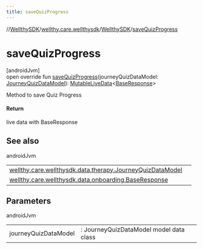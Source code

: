 ```yaml
---
title: saveQuizProgress
---
```

//[WellthySDK](../../../index.html)/[wellthy.care.wellthysdk](../index.html)/[WellthySDK](index.html)/[saveQuizProgress](save-quiz-progress.html)



# saveQuizProgress



[androidJvm]\
open override fun [saveQuizProgress](save-quiz-progress.html)(journeyQuizDataModel: [JourneyQuizDataModel](../../wellthy.care.wellthysdk.data.therapy/-journey-quiz-data-model/index.html)): [MutableLiveData](https://developer.android.com/reference/kotlin/androidx/lifecycle/MutableLiveData.html)&lt;[BaseResponse](../../wellthy.care.wellthysdk.data.onboarding/-base-response/index.html)&gt;



Method to save Quiz Progress



#### Return



live data with BaseResponse



## See also


androidJvm

| | |
|---|---|
| [wellthy.care.wellthysdk.data.therapy.JourneyQuizDataModel](../../wellthy.care.wellthysdk.data.therapy/-journey-quiz-data-model/index.html) |  |
| [wellthy.care.wellthysdk.data.onboarding.BaseResponse](../../wellthy.care.wellthysdk.data.onboarding/-base-response/index.html) |  |



## Parameters


androidJvm

| | |
|---|---|
| journeyQuizDataModel | : JourneyQuizDataModel model data class |




